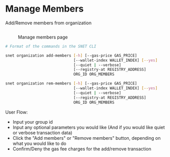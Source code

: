 # Manage Members

Add/Remove members from organization&#x20;

<figure><img src="../../../.gitbook/assets/Screenshot 2024-08-16 at 8.45.09 PM.png" alt=""><figcaption><p>Manage members page</p></figcaption></figure>

```bash
# Format of the commands in the SNET CLI

snet organization add-members [-h] [--gas-price GAS_PRICE]
                              [--wallet-index WALLET_INDEX] [--yes]
                              [--quiet | --verbose]
                              [--registry-at REGISTRY_ADDRESS]
                              ORG_ID ORG_MEMBERS

snet organization rem-members [-h] [--gas-price GAS_PRICE]
                              [--wallet-index WALLET_INDEX] [--yes]
                              [--quiet | --verbose]
                              [--registry-at REGISTRY_ADDRESS]
                              ORG_ID ORG_MEMBERS
```

User Flow:

* Input your group id
* Input any optional parameters you would like (And if you would like quiet or verbose transaction data)
* Click the "Add members" or "Remove members" button, depending on what you would like to do
* Confirm/Deny the gas fee charges for the add/remove transaction
